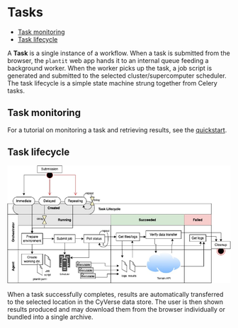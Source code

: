 # <i class="fas fa-tasks fa-1x fa-fw"></i> **Tasks**

<!-- START doctoc generated TOC please keep comment here to allow auto update -->
<!-- DON'T EDIT THIS SECTION, INSTEAD RE-RUN doctoc TO UPDATE -->


- [Task monitoring](#task-monitoring)
- [Task lifecycle](#task-lifecycle)

<!-- END doctoc generated TOC please keep comment here to allow auto update -->

A <i class="fas fa-tasks fa-1x fa-fw"></i> **Task** is a single instance of a workflow. When a task is submitted from the browser, the `plantit` web app hands it to an internal queue feeding a background worker. When the worker picks up the task, a job script is generated and submitted to the selected cluster/supercomputer scheduler. The task lifecycle is a simple state machine strung together from Celery tasks.

## Task monitoring

For a tutorial on monitoring a task and retrieving results, see the [quickstart](../introduction/quickstart.md).

## Task lifecycle

![Task Lifecycle](../../media/lifecycle.jpg)

When a task successfully completes, results are automatically transferred to the selected location in the CyVerse data store. The user is then shown results produced and may download them from the browser individually or bundled into a single archive.

